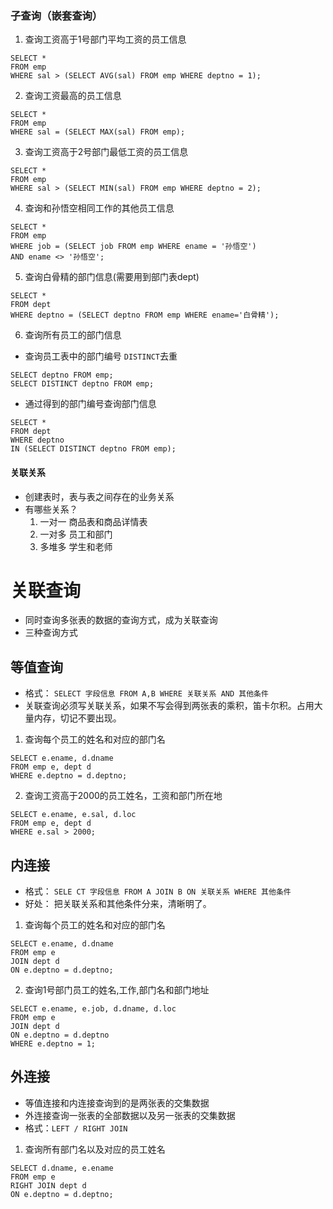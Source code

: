 ### 子查询（嵌套查询）

1. 查询工资高于1号部门平均工资的员工信息
```
SELECT * 
FROM emp
WHERE sal > (SELECT AVG(sal) FROM emp WHERE deptno = 1);
```
2. 查询工资最高的员工信息
```
SELECT * 
FROM emp
WHERE sal = (SELECT MAX(sal) FROM emp);
```
3. 查询工资高于2号部门最低工资的员工信息
```
SELECT * 
FROM emp
WHERE sal > (SELECT MIN(sal) FROM emp WHERE deptno = 2);
```
4. 查询和孙悟空相同工作的其他员工信息
```
SELECT * 
FROM emp
WHERE job = (SELECT job FROM emp WHERE ename = '孙悟空')
AND ename <> '孙悟空';
```
5. 查询白骨精的部门信息(需要用到部门表dept)
```
SELECT *
FROM dept
WHERE deptno = (SELECT deptno FROM emp WHERE ename='白骨精');
```
6. 查询所有员工的部门信息
- 查询员工表中的部门编号 `DISTINCT`去重
```
SELECT deptno FROM emp;
SELECT DISTINCT deptno FROM emp;
```
- 通过得到的部门编号查询部门信息
```
SELECT * 
FROM dept 
WHERE deptno 
IN (SELECT DISTINCT deptno FROM emp);
```

#### 关联关系
- 创建表时，表与表之间存在的业务关系
- 有哪些关系？
    1. 一对一 商品表和商品详情表
    2. 一对多 员工和部门
    3. 多堆多 学生和老师

# 关联查询
- 同时查询多张表的数据的查询方式，成为关联查询
- 三种查询方式

## 等值查询
- 格式： `SELECT 字段信息 FROM A,B WHERE 关联关系 AND 其他条件`
- 关联查询必须写关联关系，如果不写会得到两张表的乘积，笛卡尔积。占用大量内存，切记不要出现。
1. 查询每个员工的姓名和对应的部门名
```
SELECT e.ename, d.dname
FROM emp e, dept d
WHERE e.deptno = d.deptno;
```
2. 查询工资高于2000的员工姓名，工资和部门所在地
```
SELECT e.ename, e.sal, d.loc
FROM emp e, dept d
WHERE e.sal > 2000;
```

## 内连接
- 格式： `SELE CT 字段信息 FROM A JOIN B ON 关联关系 WHERE 其他条件`
- 好处： 把关联关系和其他条件分来，清晰明了。
1. 查询每个员工的姓名和对应的部门名
```
SELECT e.ename, d.dname
FROM emp e
JOIN dept d
ON e.deptno = d.deptno;
```
2. 查询1号部门员工的姓名,工作,部门名和部门地址
```
SELECT e.ename, e.job, d.dname, d.loc
FROM emp e
JOIN dept d
ON e.deptno = d.deptno
WHERE e.deptno = 1;
```



## 外连接
- 等值连接和内连接查询到的是两张表的交集数据
- 外连接查询一张表的全部数据以及另一张表的交集数据
- 格式：`LEFT / RIGHT JOIN`

1. 查询所有部门名以及对应的员工姓名
```
SELECT d.dname, e.ename
FROM emp e 
RIGHT JOIN dept d
ON e.deptno = d.deptno;
```














